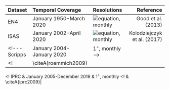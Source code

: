 |Dataset | Temporal Coverage | Resolutions | Reference |
|:---	 | :----   	     |:----	   |  	   ---:|
|  EN4   |January 1950-March 2020 | ![equation](https://render.githubusercontent.com/render/math?math=1.0^{\circ}), monthly | Good et al. (2013)|
| ISAS |  January 2002-April 2020 | ![equation](https://render.githubusercontent.com/render/math?math=0.5^{\circ}), monthly | Kolodziejczyk et al. (2017) |
<!---  Scripps | January 2004-January 2020 | $1^{\circ}$, monthly -->
<! | \citeA{roemmich2009}|
<! IPRC & January 2005-December 2019 & $1^{\circ}$, monthly
<! & \citeA{iprc2009}|

